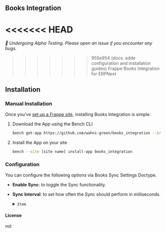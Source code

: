 ## **Books Integration**

<<<<<<< HEAD
=======
_📢 Undergoing Alpha Testing. Please open an issue if you encounter any bugs._

>>>>>>> 955e954 (docs: adde configuration and installation guides)
Frappe Books Integration for ERPNext

## Installation

### Manual Installation

Once you've [set up a Frappe site](https://frappeframework.com/docs/v14/user/en/installation/), installing Books Integration is simple.

1. Download the App using the Bench CLI

   ```sh
   bench get-app https://github.com/wahni-green/books_integration --branch version-15
   ```

1. Install the App on your site

   ```sh
   bench --site [site name] install-app books_integration
   ```

### Configuration

You can configure the following options via Books Sync Settings Doctype.

- **Enable Sync**: to toggle the Sync functionality.
- **Sync Interval**: to set how often the Sync should perform in milliseconds.

    <details>
    <summary><code>Item</code></summary>

    <h4>Item Tax Template Map</h4>
    You can set the Tax Templates you use in ERPNext and their equivalents that you want to use in Books.

</details>

#### License

mit
